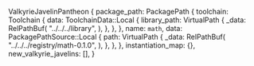 ValkyrieJavelinPantheon {
    package_path: PackagePath {
        toolchain: Toolchain {
            data: ToolchainData::Local {
                library_path: VirtualPath {
                    _data: RelPathBuf(
                        "../../../library",
                    ),
                },
            },
        },
        name: `math`,
        data: PackagePathSource::Local {
            path: VirtualPath {
                _data: RelPathBuf(
                    "../../../registry/math-0.1.0",
                ),
            },
        },
    },
    instantiation_map: {},
    new_valkyrie_javelins: [],
}